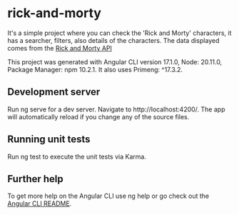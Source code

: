 # rick-and-morty
It's a simple project where you can check the 'Rick and Morty' characters, it has a searcher, filters, also details of the characters. The data displayed comes from the [Rick and Morty API](https://rickandmortyapi.com/)

This project was generated with Angular CLI version 17.1.0, Node: 20.11.0, Package Manager: npm 10.2.1. It also uses Primeng: ^17.3.2.

## Development server
Run ng serve for a dev server. Navigate to http://localhost:4200/. The app will automatically reload if you change any of the source files.

## Running unit tests
Run ng test to execute the unit tests via Karma.

## Further help
To get more help on the Angular CLI use ng help or go check out the [Angular CLI README](https://github.com/angular/angular-cli/blob/master/README.md).
